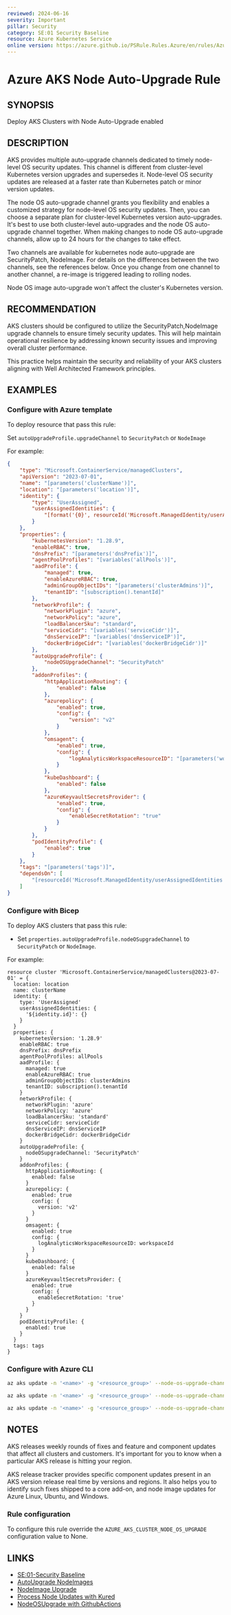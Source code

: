 ```yaml
---
reviewed: 2024-06-16
severity: Important
pillar: Security
category: SE:01 Security Baseline
resource: Azure Kubernetes Service
online version: https://azure.github.io/PSRule.Rules.Azure/en/rules/Azure.AKS.NodeAutoUpgrade/
---
```


# Azure AKS Node Auto-Upgrade Rule

## SYNOPSIS

Deploy AKS Clusters with Node Auto-Upgrade enabled

## DESCRIPTION

AKS provides multiple auto-upgrade channels dedicated to timely node-level OS security updates.
This channel is different from cluster-level Kubernetes version upgrades and supersedes it.
Node-level OS security updates are released at a faster rate than Kubernetes patch or minor version updates.

The node OS auto-upgrade channel grants you flexibility and enables a customized strategy for node-level OS security updates.
Then, you can choose a separate plan for cluster-level Kubernetes version auto-upgrades.
It's best to use both cluster-level auto-upgrades and the node OS auto-upgrade channel together.
When making changes to node OS auto-upgrade channels, allow up to 24 hours for the changes to take effect.

Two channels are available for kubernetes node auto-upgrade are SecurityPatch, NodeImage.
For details on the differences between the two channels, see the references below.
Once you change from one channel to another channel, a re-image is triggered leading to rolling nodes.

Node OS image auto-upgrade won't affect the cluster's Kubernetes version.

## RECOMMENDATION

AKS clusters should be configured to utilize the SecurityPatch,NodeImage upgrade channels to ensure timely security updates.
This will help maintain operational resilience by addressing known security issues and improving overall cluster performance.

This practice helps maintain the security and reliability of your AKS clusters aligning with Well Architected Framework principles.

## EXAMPLES

### Configure with Azure template

To deploy resource that pass this rule:

Set `autoUpgradeProfile.upgradeChannel` to `SecurityPatch` or `NodeImage`

For example:

```json
{
    "type": "Microsoft.ContainerService/managedClusters",
    "apiVersion": "2023-07-01",
    "name": "[parameters('clusterName')]",
    "location": "[parameters('location')]",
    "identity": {
        "type": "UserAssigned",
        "userAssignedIdentities": {
            "[format('{0}', resourceId('Microsoft.ManagedIdentity/userAssignedIdentities', parameters('identityName')))]": {}
        }
    },
    "properties": {
        "kubernetesVersion": "1.28.9",
        "enableRBAC": true,
        "dnsPrefix": "[parameters('dnsPrefix')]",
        "agentPoolProfiles": "[variables('allPools')]",
        "aadProfile": {
            "managed": true,
            "enableAzureRBAC": true,
            "adminGroupObjectIDs": "[parameters('clusterAdmins')]",
            "tenantID": "[subscription().tenantId]"
        },
        "networkProfile": {
            "networkPlugin": "azure",
            "networkPolicy": "azure",
            "loadBalancerSku": "standard",
            "serviceCidr": "[variables('serviceCidr')]",
            "dnsServiceIP": "[variables('dnsServiceIP')]",
            "dockerBridgeCidr": "[variables('dockerBridgeCidr')]"
        },
        "autoUpgradeProfile": {
            "nodeOSUpgradeChannel": "SecurityPatch"
        },
        "addonProfiles": {
            "httpApplicationRouting": {
                "enabled": false
            },
            "azurepolicy": {
                "enabled": true,
                "config": {
                    "version": "v2"
                }
            },
            "omsagent": {
                "enabled": true,
                "config": {
                    "logAnalyticsWorkspaceResourceID": "[parameters('workspaceId')]"
                }
            },
            "kubeDashboard": {
                "enabled": false
            },
            "azureKeyvaultSecretsProvider": {
                "enabled": true,
                "config": {
                    "enableSecretRotation": "true"
                }
            }
        },
        "podIdentityProfile": {
            "enabled": true
        }
    },
    "tags": "[parameters('tags')]",
    "dependsOn": [
        "[resourceId('Microsoft.ManagedIdentity/userAssignedIdentities', parameters('identityName'))]"
    ]
}
```

### Configure with Bicep

To deploy AKS clusters that pass this rule:

- Set `properties.autoUpgradeProfile.nodeOSupgradeChannel` to `SecurityPatch` or `NodeImage`.

For example:

```bicep
resource cluster 'Microsoft.ContainerService/managedClusters@2023-07-01' = {
  location: location
  name: clusterName
  identity: {
    type: 'UserAssigned'
    userAssignedIdentities: {
      '${identity.id}': {}
    }
  }
  properties: {
    kubernetesVersion: '1.28.9'
    enableRBAC: true
    dnsPrefix: dnsPrefix
    agentPoolProfiles: allPools
    aadProfile: {
      managed: true
      enableAzureRBAC: true
      adminGroupObjectIDs: clusterAdmins
      tenantID: subscription().tenantId
    }
    networkProfile: {
      networkPlugin: 'azure'
      networkPolicy: 'azure'
      loadBalancerSku: 'standard'
      serviceCidr: serviceCidr
      dnsServiceIP: dnsServiceIP
      dockerBridgeCidr: dockerBridgeCidr
    }
    autoUpgradeProfile: {
      nodeOSupgradeChannel: 'SecurityPatch'
    }
    addonProfiles: {
      httpApplicationRouting: {
        enabled: false
      }
      azurepolicy: {
        enabled: true
        config: {
          version: 'v2'
        }
      }
      omsagent: {
        enabled: true
        config: {
          logAnalyticsWorkspaceResourceID: workspaceId
        }
      }
      kubeDashboard: {
        enabled: false
      }
      azureKeyvaultSecretsProvider: {
        enabled: true
        config: {
          enableSecretRotation: 'true'
        }
      }
    }
    podIdentityProfile: {
      enabled: true
    }
  }
  tags: tags
}
```

### Configure with Azure CLI

```bash
az aks update -n '<name>' -g '<resource_group>' --node-os-upgrade-channel 'securitypatch' . _OR_
```

```bash
az aks update -n '<name>' -g '<resource_group>' --node-os-upgrade-channel 'SecurityPatch'. _OR_ 
```

```bash
az aks update -n '<name>' -g '<resource_group>' --node-os-upgrade-channel 'NodeImage'.  
```

## NOTES

AKS releases weekly rounds of fixes and feature and component updates that affect all clusters and customers.
It's important for you to know when a particular AKS release is hitting your region.

AKS release tracker provides  specific component updates present in an AKS version release real time by versions and regions.
It also helps you to identify such fixes shipped to a core add-on, and node image updates for Azure Linux, Ubuntu, and Windows.

### Rule configuration

<!-- module:config rule AZURE_AKS_CLUSTER_NODE_OS_UPGRADE -->

To configure this rule override the `AZURE_AKS_CLUSTER_NODE_OS_UPGRADE` configuration value to None.

## LINKS
- [SE:01-Security Baseline](https://learn.microsoft.com/azure/well-architected/security/establish-baseline)
- [AutoUpgrade NodeImages](https://learn.microsoft.com/azure/aks/auto-upgrade-node-os-image?tabs=azure-cli)
- [NodeImage Upgrade](https://learn.microsoft.com/azure/aks/node-image-upgrade)
- [Process Node Updates with Kured](https://learn.microsoft.com/azure/aks/node-updates-kured)
- [NodeOSUpgrade with GithubActions](https://learn.microsoft.com/azure/aks/node-upgrade-github-actions)
